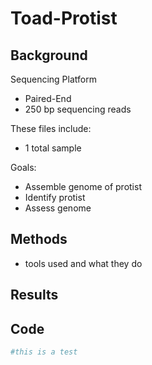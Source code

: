 # Toad-Protist

## Background
Sequencing Platform
- Paired-End
- 250 bp sequencing reads

These files include:
- 1 total sample

Goals:
- Assemble genome of protist
- Identify protist
- Assess genome

## Methods
- tools used and what they do

## Results

## Code
```bash
#this is a test
```
